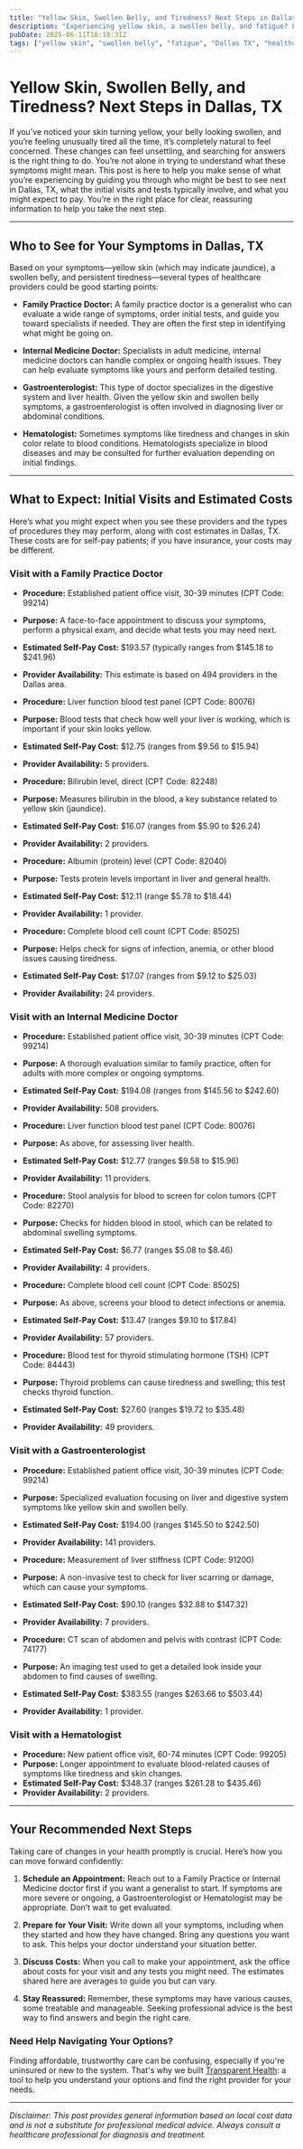 ```yaml
---
title: "Yellow Skin, Swollen Belly, and Tiredness? Next Steps in Dallas, TX"
description: "Experiencing yellow skin, a swollen belly, and fatigue? Learn who to see and what to expect in Dallas, TX, including costs and next steps."
pubDate: 2025-06-11T16:10:31Z
tags: ["yellow skin", "swollen belly", "fatigue", "Dallas TX", "healthcare guidance", "gastroenterology", "family practice"]
---
```


# Yellow Skin, Swollen Belly, and Tiredness? Next Steps in Dallas, TX

If you’ve noticed your skin turning yellow, your belly looking swollen, and you’re feeling unusually tired all the time, it’s completely natural to feel concerned. These changes can feel unsettling, and searching for answers is the right thing to do. You’re not alone in trying to understand what these symptoms might mean. This post is here to help you make sense of what you’re experiencing by guiding you through who might be best to see next in Dallas, TX, what the initial visits and tests typically involve, and what you might expect to pay. You’re in the right place for clear, reassuring information to help you take the next step.

---

## Who to See for Your Symptoms in Dallas, TX

Based on your symptoms—yellow skin (which may indicate jaundice), a swollen belly, and persistent tiredness—several types of healthcare providers could be good starting points:

- **Family Practice Doctor:** A family practice doctor is a generalist who can evaluate a wide range of symptoms, order initial tests, and guide you toward specialists if needed. They are often the first step in identifying what might be going on.

- **Internal Medicine Doctor:** Specialists in adult medicine, internal medicine doctors can handle complex or ongoing health issues. They can help evaluate symptoms like yours and perform detailed testing.

- **Gastroenterologist:** This type of doctor specializes in the digestive system and liver health. Given the yellow skin and swollen belly symptoms, a gastroenterologist is often involved in diagnosing liver or abdominal conditions.

- **Hematologist:** Sometimes symptoms like tiredness and changes in skin color relate to blood conditions. Hematologists specialize in blood diseases and may be consulted for further evaluation depending on initial findings.

---

## What to Expect: Initial Visits and Estimated Costs

Here’s what you might expect when you see these providers and the types of procedures they may perform, along with cost estimates in Dallas, TX. These costs are for self-pay patients; if you have insurance, your costs may be different.

### Visit with a Family Practice Doctor

- **Procedure:** Established patient office visit, 30-39 minutes (CPT Code: 99214)
- **Purpose:** A face-to-face appointment to discuss your symptoms, perform a physical exam, and decide what tests you may need next.  
- **Estimated Self-Pay Cost:** $193.57 (typically ranges from $145.18 to $241.96)  
- **Provider Availability:** This estimate is based on 494 providers in the Dallas area.

- **Procedure:** Liver function blood test panel (CPT Code: 80076)  
- **Purpose:** Blood tests that check how well your liver is working, which is important if your skin looks yellow.  
- **Estimated Self-Pay Cost:** $12.75 (ranges from $9.56 to $15.94)  
- **Provider Availability:** 5 providers.

- **Procedure:** Bilirubin level, direct (CPT Code: 82248)  
- **Purpose:** Measures bilirubin in the blood, a key substance related to yellow skin (jaundice).  
- **Estimated Self-Pay Cost:** $16.07 (ranges from $5.90 to $26.24)  
- **Provider Availability:** 2 providers.

- **Procedure:** Albumin (protein) level (CPT Code: 82040)  
- **Purpose:** Tests protein levels important in liver and general health.  
- **Estimated Self-Pay Cost:** $12.11 (range $5.78 to $18.44)  
- **Provider Availability:** 1 provider.

- **Procedure:** Complete blood cell count (CPT Code: 85025)  
- **Purpose:** Helps check for signs of infection, anemia, or other blood issues causing tiredness.  
- **Estimated Self-Pay Cost:** $17.07 (ranges from $9.12 to $25.03)  
- **Provider Availability:** 24 providers.

### Visit with an Internal Medicine Doctor

- **Procedure:** Established patient office visit, 30-39 minutes (CPT Code: 99214)  
- **Purpose:** A thorough evaluation similar to family practice, often for adults with more complex or ongoing symptoms.  
- **Estimated Self-Pay Cost:** $194.08 (ranges from $145.56 to $242.60)  
- **Provider Availability:** 508 providers.

- **Procedure:** Liver function blood test panel (CPT Code: 80076)  
- **Purpose:** As above, for assessing liver health.  
- **Estimated Self-Pay Cost:** $12.77 (ranges $9.58 to $15.96)  
- **Provider Availability:** 11 providers.

- **Procedure:** Stool analysis for blood to screen for colon tumors (CPT Code: 82270)  
- **Purpose:** Checks for hidden blood in stool, which can be related to abdominal swelling symptoms.  
- **Estimated Self-Pay Cost:** $6.77 (ranges $5.08 to $8.46)  
- **Provider Availability:** 4 providers.

- **Procedure:** Complete blood cell count (CPT Code: 85025)  
- **Purpose:** As above, screens your blood to detect infections or anemia.  
- **Estimated Self-Pay Cost:** $13.47 (ranges $9.10 to $17.84)  
- **Provider Availability:** 57 providers.

- **Procedure:** Blood test for thyroid stimulating hormone (TSH) (CPT Code: 84443)  
- **Purpose:** Thyroid problems can cause tiredness and swelling; this test checks thyroid function.  
- **Estimated Self-Pay Cost:** $27.60 (ranges $19.72 to $35.48)  
- **Provider Availability:** 49 providers.

### Visit with a Gastroenterologist

- **Procedure:** Established patient office visit, 30-39 minutes (CPT Code: 99214)  
- **Purpose:** Specialized evaluation focusing on liver and digestive system symptoms like yellow skin and swollen belly.  
- **Estimated Self-Pay Cost:** $194.00 (ranges $145.50 to $242.50)  
- **Provider Availability:** 141 providers.

- **Procedure:** Measurement of liver stiffness (CPT Code: 91200)  
- **Purpose:** A non-invasive test to check for liver scarring or damage, which can cause your symptoms.  
- **Estimated Self-Pay Cost:** $90.10 (ranges $32.88 to $147.32)  
- **Provider Availability:** 7 providers.

- **Procedure:** CT scan of abdomen and pelvis with contrast (CPT Code: 74177)  
- **Purpose:** An imaging test used to get a detailed look inside your abdomen to find causes of swelling.  
- **Estimated Self-Pay Cost:** $383.55 (ranges $263.66 to $503.44)  
- **Provider Availability:** 1 provider.

### Visit with a Hematologist

- **Procedure:** New patient office visit, 60-74 minutes (CPT Code: 99205)  
- **Purpose:** Longer appointment to evaluate blood-related causes of symptoms like tiredness and skin changes.  
- **Estimated Self-Pay Cost:** $348.37 (ranges $261.28 to $435.46)  
- **Provider Availability:** 2 providers.

---

## Your Recommended Next Steps

Taking care of changes in your health promptly is crucial. Here’s how you can move forward confidently:

1. **Schedule an Appointment:** Reach out to a Family Practice or Internal Medicine doctor first if you want a generalist to start. If symptoms are more severe or ongoing, a Gastroenterologist or Hematologist may be appropriate. Don’t wait to get evaluated.

2. **Prepare for Your Visit:** Write down all your symptoms, including when they started and how they have changed. Bring any questions you want to ask. This helps your doctor understand your situation better.

3. **Discuss Costs:** When you call to make your appointment, ask the office about costs for your visit and any tests you might need. The estimates shared here are averages to guide you but can vary.

4. **Stay Reassured:** Remember, these symptoms may have various causes, some treatable and manageable. Seeking professional advice is the best way to find answers and begin the right care.

### Need Help Navigating Your Options?

Finding affordable, trustworthy care can be confusing, especially if you're uninsured or new to the system. That's why we built [Transparent Health](https://transparenthealth.ai): a tool to help you understand your options and find the right provider for your needs. 

---

*Disclaimer: This post provides general information based on local cost data and is not a substitute for professional medical advice. Always consult a healthcare professional for diagnosis and treatment.*
